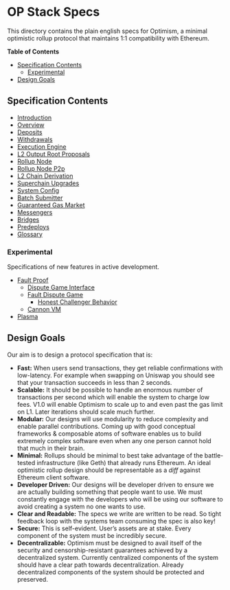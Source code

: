# OP Stack Specs

This directory contains the plain english specs for Optimism, a minimal optimistic rollup protocol
that maintains 1:1 compatibility with Ethereum.

<!-- START doctoc generated TOC please keep comment here to allow auto update -->
<!-- DON'T EDIT THIS SECTION, INSTEAD RE-RUN doctoc TO UPDATE -->
**Table of Contents**

- [Specification Contents](#specification-contents)
  - [Experimental](#experimental)
- [Design Goals](#design-goals)

<!-- END doctoc generated TOC please keep comment here to allow auto update -->

## Specification Contents

- [Introduction](introduction.md)
- [Overview](protocol/overview.md)
- [Deposits](protocol/deposits.md)
- [Withdrawals](protocol/withdrawals.md)
- [Execution Engine](protocol/exec-engine.md)
- [L2 Output Root Proposals](protocol/proposals.md)
- [Rollup Node](protocol/rollup-node.md)
- [Rollup Node P2p](protocol/rollup-node-p2p.md)
- [L2 Chain Derivation](protocol/derivation.md)
- [Superchain Upgrades](protocol/superchain-upgrades.md)
- [System Config](protocol/system_config.md)
- [Batch Submitter](protocol/batcher.md)
- [Guaranteed Gas Market](protocol/guaranteed-gas-market.md)
- [Messengers](protocol/messengers.md)
- [Bridges](protocol/bridges.md)
- [Predeploys](protocol/predeploys.md)
- [Glossary](glossary.md)

### Experimental

Specifications of new features in active development.

- [Fault Proof](./experimental/fault-proof/index.md)
  - [Dispute Game Interface](./experimental/fault-proof/dispute-game-interface.md)
  - [Fault Dispute Game](./experimental/fault-proof/fault-dispute-game.md)
    - [Honest Challenger Behavior](./experimental/fault-proof/honest-challenger-fdg.md)
  - [Cannon VM](./experimental/fault-proof/cannon-fault-proof-vm.md)
- [Plasma](./experimental/plasma.md)

## Design Goals

Our aim is to design a protocol specification that is:

- **Fast:** When users send transactions, they get reliable confirmations with low-latency.
  For example when swapping on Uniswap you should see that your transaction succeeds in less than 2
  seconds.
- **Scalable:** It should be possible to handle an enormous number of transactions
  per second which will enable the system to charge low fees.
  V1.0 will enable Optimism to scale up to and even past the gas limit on L1.
  Later iterations should scale much further.
- **Modular:** Our designs will use modularity to reduce complexity and enable parallel
  contributions. Coming up with good conceptual frameworks & composable atoms of software enables us
  to build extremely complex software even when any one person cannot hold that much in their brain.
- **Minimal:** Rollups should be minimal to best take advantage of the battle-tested infrastructure
  (like Geth) that already runs Ethereum. An ideal optimistic rollup design should be representable
  as a _diff_ against Ethereum client software.
- **Developer Driven:** Our designs will be developer driven to ensure we are actually building
  something that people want to use. We must constantly engage with the developers who will be using
  our software to avoid creating a system no one wants to use.
- **Clear and Readable:** The specs we write are written to be read. So tight feedback loop with the
  systems team consuming the spec is also key!
- **Secure:** This is self-evident.
  User’s assets are at stake. Every component of the system must be incredibly secure.
- **Decentralizable:** Optimism must be designed to avail itself of the security and
  censorship-resistant guarantees achieved by a decentralized system.
  Currently centralized components of the system should have a clear path towards decentralization.
  Already decentralized components of the system should be protected and preserved.
